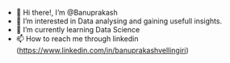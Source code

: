 - 👋 Hi there!, I’m @Banuprakash 
- 👀 I’m interested in Data analysing and gaining usefull insights.
- 🌱 I’m currently learning Data Science
- 📫 How to reach me through linkedin (https://www.linkedin.com/in/banuprakashvellingiri)

<!---
Banuprakash-Vellingiri/Banuprakash-Vellingiri is a ✨ special ✨ repository because its `README.md` (this file) appears on your GitHub profile.
You can click the Preview link to take a look at your changes.
--->
